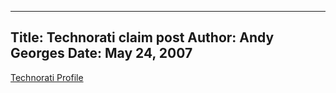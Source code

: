 -----
Title:  Technorati claim post
Author: Andy Georges
Date: May 24, 2007
----







[Technorati Profile](http://technorati.com/claim/2phn43nnex)




